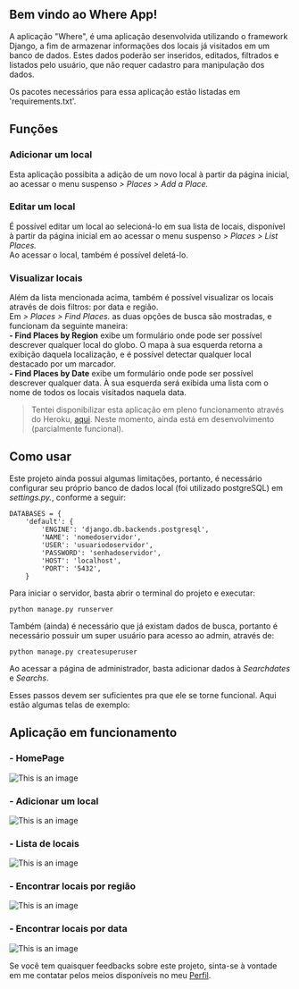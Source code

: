 ## Bem vindo ao Where App!

A aplicação "Where", é uma aplicação desenvolvida utilizando o framework Django, a fim de armazenar informações dos locais já visitados em um banco de dados. Estes dados poderão ser inseridos, editados, filtrados e listados pelo usuário, que não requer cadastro para manipulação dos dados. 

Os pacotes necessários para essa aplicação estão listadas em 'requirements.txt'.

## Funções
### **Adicionar um local**
Esta aplicação possibita a adição de um novo local à partir da página inicial, ao acessar o menu suspenso _> Places > Add a Place._

### **Editar um local**
É possível editar um local ao selecioná-lo em sua lista de locais, disponível à partir da página inicial em ao acessar o menu suspenso _> Places > List Places._
<br>Ao acessar o local, também é possível deletá-lo.

### **Visualizar locais**
Além da lista mencionada acima, também é possível visualizar os locais através de dois filtros: por data e região.
<br>Em _> Places > Find Places._ as duas opções de busca são mostradas, e funcionam da seguinte maneira:
<br>**- Find Places by Region** exibe um formulário onde pode ser possível descrever qualquer local do globo. O mapa à sua esquerda retorna a exibição daquela localização, e é possível detectar qualquer local destacado por um marcador.
<br>**- Find Places by Date** exibe um formulário onde pode ser possível descrever qualquer data. À sua esquerda será exibida uma lista com o nome de todos os locais visitados naquela data.

> Tentei disponibilizar esta aplicação em pleno funcionamento através do Heroku, [aqui](https://heedswhereapp.herokuapp.com). Neste momento, ainda está em desenvolvimento (parcialmente funcional).

## Como usar
Este projeto ainda possui algumas limitações, portanto, é necessário configurar seu próprio banco de dados local (foi utilizado postgreSQL) em _settings.py._, conforme a seguir:
<br>
<pre><code>DATABASES = {
    'default': {
        'ENGINE': 'django.db.backends.postgresql',
        'NAME': 'nomedoservidor',
        'USER': 'usuariodoservidor',
        'PASSWORD': 'senhadoservidor',
        'HOST': 'localhost',
        'PORT': '5432',
    }</code></pre>

Para iniciar o servidor, basta abrir o terminal do projeto e executar:
<pre><code>python manage.py runserver</code></pre>

Também (ainda) é necessário que já existam dados de busca, portanto é necessário possuir um super usuário para acesso ao admin, através de:
<pre><code>python manage.py createsuperuser</code></pre>

Ao acessar a página de administrador, basta adicionar dados à _Searchdates_ e _Searchs_.

Esses passos devem ser suficientes pra que ele se torne funcional. Aqui estão algumas telas de exemplo:

## Aplicação em funcionamento
### __- HomePage__
![This is an image](https://lh3.googleusercontent.com/pw/AM-JKLWYWvEsToKF2dkhlZr5yWX8fPxp2G3yIdg9fTt-NDSaQGpYN__XrI5QSzXjFrW60zXpWV4k_euN2UVYdlrddjKTRZzXzHKtqGW1gs_0Ra10HA5Da60CVi8q8Hu2o9Vfd7jOLAseJ6mTetEoDCrqmxeA=w1792-h894-no?authuser=0)

### __- Adicionar um local__
![This is an image](https://lh3.googleusercontent.com/pw/AM-JKLV0rCEyxNgQ9fspXWKWda7KQGd6zGlFrFFnwH8uMFvPBo9qDDZXxmlza2yclqQY96WvgdN9UIgIVrQ1tfsHlOZtk3PuuzeHw2ESSbycP0KrGyZy3AsTVlSCDW-jYOIw_Aig8pFKcqcambms67569lMA=w1803-h894-no?authuser=0)

### __- Lista de locais__
![This is an image](https://lh3.googleusercontent.com/pw/AM-JKLUjldH03WGx0pmfuGk_VmMDeK61DGFFVqKJH8dpo6D_phA43o1PrpXiIfNYnXIrpvOK105T-T_4hJgOU688xEMwMqmAUQHHSSY7D0j-1hhYdmtv1RXfX5JJeo7nJraKXvUDHqsvKfO1x9ZZsCwQ79to=w1797-h894-no?authuser=0)

### __- Encontrar locais por região__
![This is an image](https://lh3.googleusercontent.com/pw/AM-JKLWc5V3xUsWdQE_jcFGY0pL85nG7PtCWlNibbHccuZGJ3bdnpy9KLLMA938AkKdVGwlZd5zT_0rlnR2CkMDK2RD9kwnsvaxROFzNzXLs_khvdIcjdKHDnnZuBi6E0lZRkbyNqDPbZxxwPrmU9TcbbK2v=w1807-h894-no?authuser=0)

### __- Encontrar locais por data__
![This is an image](https://lh3.googleusercontent.com/pw/AM-JKLVzoXl0QGyI7zBWuouVGO6BmGYGuH4-Gb-e2OTcQiprIkq_IAGvGSSb4NOr1KMyoM2KJHk5v-gq-TnKE5GbTRRzid-vg19SXKscAQSWA0honfz9HPolD6J9fpjju5qz10Cd4SUzGWLVOEhIjShnnw8q=w1790-h894-no?authuser=0)


Se você tem quaisquer feedbacks sobre este projeto, sinta-se à vontade em me contatar pelos meios disponíveis no meu [Perfil](https://github.com/panlimz). 